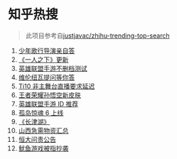 # 知乎热搜

> 此项目参考自[justjavac/zhihu-trending-top-search](https://github.com/justjavac/zhihu-trending-top-search/blob/main/utils.ts)

<!-- BEGIN -->
  <!-- 最后更新时间:Sat Oct 09 2021 21:08:56 GMT+0000 (Coordinated Universal Time) -->
  1. [少年歌行导演亲自答](https://www.zhihu.com/search?q=少年歌行)
1. [《一人之下》更新](https://www.zhihu.com/search?q=一人之下)
1. [英雄联盟手游不删档测试](https://www.zhihu.com/search?q=英雄联盟手游)
1. [维伦纽瓦提问等你答](https://www.zhihu.com/search?q=维伦纽瓦)
1. [Ti10 非主舞台直播要求延迟](https://www.zhihu.com/search?q=ti10直播)
1. [王者荣耀孙悟空新皮肤](https://www.zhihu.com/search?q=孙悟空皮肤)
1. [英雄联盟手游 ID 推荐](https://www.zhihu.com/search?q=英雄联盟手游id)
1. [孤岛惊魂 6 上线](https://www.zhihu.com/search?q=孤岛惊魂6)
1. [《长津湖》](https://www.zhihu.com/search?q=长津湖)
1. [ 山西急需物资汇总](https://www.zhihu.com/search?q=山西)
1. [恒大问责公告](https://www.zhihu.com/search?q=恒大)
1. [鱿鱼游戏被指抄袭](https://www.zhihu.com/search?q=鱿鱼游戏)
  <!-- END -->